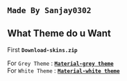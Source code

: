 **`Made By Sanjay0302`**
---------------
**What Theme do u Want**
---------------------
First **`Download-skins.zip`**

For `Grey Theme`       : [**`Material-grey theme`**](https://github.com/Sanjay0302/Mixplorer-Skins/blob/main/Material-grey.md)  
For `White Theme`      : [**`Material-white theme`**](https://github.com/Sanjay0302/Mixplorer-Skins/blob/main/Material-white.md)

